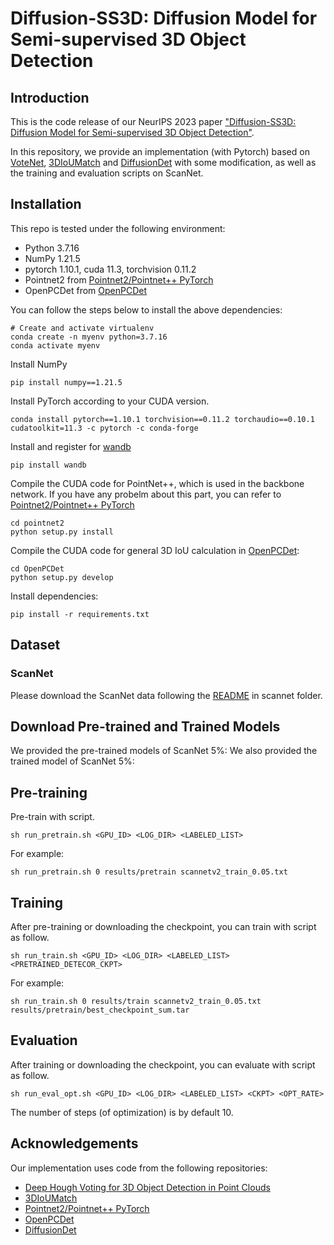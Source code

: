 # Diffusion-SS3D: Diffusion Model for Semi-supervised 3D Object Detection

## Introduction

This is the code release of our NeurIPS 2023 paper ["Diffusion-SS3D: Diffusion Model for Semi-supervised 3D Object Detection"](https://nips.cc/virtual/2023/poster/71274).

In this repository, we provide an implementation (with Pytorch) based on [VoteNet](https://github.com/facebookresearch/votenet), [3DIoUMatch](https://github.com/THU17cyz/3DIoUMatch) and [DiffusionDet](https://github.com/ShoufaChen/DiffusionDet) with some modification, as well as the training and evaluation scripts on ScanNet.

## Installation
This repo is tested under the following environment:
- Python 3.7.16
- NumPy 1.21.5
- pytorch 1.10.1, cuda 11.3, torchvision 0.11.2
- Pointnet2 from [Pointnet2/Pointnet++ PyTorch](https://github.com/erikwijmans/Pointnet2_PyTorch)
- OpenPCDet from [OpenPCDet](https://github.com/open-mmlab/OpenPCDet)

You can follow the steps below to install the above dependencies:
```
# Create and activate virtualenv
conda create -n myenv python=3.7.16
conda activate myenv
```

Install NumPy
```
pip install numpy==1.21.5
```

Install PyTorch according to your CUDA version.
```
conda install pytorch==1.10.1 torchvision==0.11.2 torchaudio==0.10.1 cudatoolkit=11.3 -c pytorch -c conda-forge
```

Install and register for [wandb](https://wandb.ai/site)
```
pip install wandb
```

Compile the CUDA code for PointNet++, which is used in the backbone network. If you have any probelm about this part, you can refer to [Pointnet2/Pointnet++ PyTorch](https://github.com/erikwijmans/Pointnet2_PyTorch#building-only-the-cuda-kernels)
```
cd pointnet2
python setup.py install
```

Compile the CUDA code for general 3D IoU calculation in [OpenPCDet](https://github.com/open-mmlab/OpenPCDet):
```
cd OpenPCDet
python setup.py develop
```

Install dependencies:
```
pip install -r requirements.txt
```

## Dataset
### ScanNet
Please download the ScanNet data following the [README](https://github.com/nomiaro/OPA/blob/main/scannet/README.md) in scannet folder.

## Download Pre-trained and Trained Models
We provided the pre-trained models of ScanNet 5%:
We also provided the trained model of ScanNet 5%:

## Pre-training
Pre-train with script.
```
sh run_pretrain.sh <GPU_ID> <LOG_DIR> <LABELED_LIST>
```
For example:
```
sh run_pretrain.sh 0 results/pretrain scannetv2_train_0.05.txt
```

## Training
After pre-training or downloading the checkpoint, you can train with script as follow.
```
sh run_train.sh <GPU_ID> <LOG_DIR> <LABELED_LIST> <PRETRAINED_DETECOR_CKPT>
```
For example:
```
sh run_train.sh 0 results/train scannetv2_train_0.05.txt results/pretrain/best_checkpoint_sum.tar
```

## Evaluation
After training or downloading the checkpoint, you can evaluate with script as follow.
```
sh run_eval_opt.sh <GPU_ID> <LOG_DIR> <LABELED_LIST> <CKPT> <OPT_RATE>
```
The number of steps (of optimization) is by default 10.

## Acknowledgements
Our implementation uses code from the following repositories:
- [Deep Hough Voting for 3D Object Detection in Point Clouds](https://github.com/facebookresearch/votenet)
- [3DIoUMatch](https://github.com/THU17cyz/3DIoUMatch)
- [Pointnet2/Pointnet++ PyTorch](https://github.com/erikwijmans/Pointnet2_PyTorch)
- [OpenPCDet](https://github.com/open-mmlab/OpenPCDet)
- [DiffusionDet](https://github.com/ShoufaChen/DiffusionDet)
